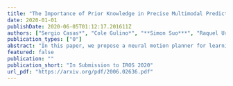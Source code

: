 ```yaml
---
title: "The Importance of Prior Knowledge in Precise Multimodal Prediction"
date: 2020-01-01
publishDate: 2020-06-05T01:12:17.201611Z
authors: ["Sergio Casas*", "Cole Gulino*", "**Simon Suo***", "Raquel Urtasun"]
publication_types: ["0"]
abstract: "In this paper, we propose a neural motion planner for learning to drive autonomously in complex urban scenarios that include traffic-light handling, yielding, and interactions with multiple road-users. Towards this goal, we design a holistic model that takes as input raw LIDAR data and a HD map and produces interpretable intermediate representations in the form of 3D detections and their future trajectories, as well as a cost volume defining the goodness of each position that the self-driving car can take within the planning horizon. We then sample a set of diverse physically possible trajectories and choose the one with the minimum learned cost. Importantly, our cost volume is able to naturally capture multi-modality. We demonstrate the effectiveness of our approach in real-world driving data captured in several cities in North America. Our experiments show that the learned cost volume can generate safer planning than all the baselines."
featured: false
publication: ""
publication_short: "In Submission to IROS 2020"
url_pdf: "https://arxiv.org/pdf/2006.02636.pdf"
---
```


